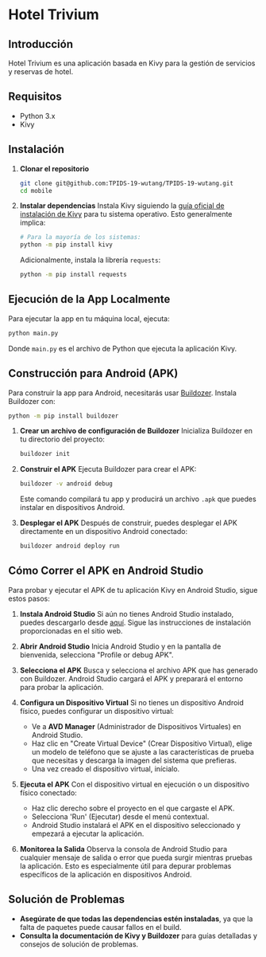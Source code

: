 # Hotel Trivium

## Introducción
Hotel Trivium es una aplicación basada en Kivy para la gestión de servicios y reservas de hotel.

## Requisitos
- Python 3.x
- Kivy

## Instalación

1. **Clonar el repositorio**
   ```bash
   git clone git@github.com:TPIDS-19-wutang/TPIDS-19-wutang.git
   cd mobile
   ```

2. **Instalar dependencias**
   Instala Kivy siguiendo la [guía oficial de instalación de Kivy](https://kivy.org/doc/stable/gettingstarted/installation.html) para tu sistema operativo. Esto generalmente implica:

   ```bash
   # Para la mayoría de los sistemas:
   python -m pip install kivy
   ```

   Adicionalmente, instala la librería `requests`:
   ```bash
   python -m pip install requests
   ```

## Ejecución de la App Localmente

Para ejecutar la app en tu máquina local, ejecuta:

```bash
python main.py
```

Donde `main.py` es el archivo de Python que ejecuta la aplicación Kivy.

## Construcción para Android (APK)

Para construir la app para Android, necesitarás usar [Buildozer](https://buildozer.readthedocs.io/es/latest/). Instala Buildozer con:

```bash
python -m pip install buildozer
```

1. **Crear un archivo de configuración de Buildozer**
   Inicializa Buildozer en tu directorio del proyecto:
   ```bash
   buildozer init
   ```

3. **Construir el APK**
   Ejecuta Buildozer para crear el APK:
   ```bash
   buildozer -v android debug
   ```

   Este comando compilará tu app y producirá un archivo `.apk` que puedes instalar en dispositivos Android.

4. **Desplegar el APK**
   Después de construir, puedes desplegar el APK directamente en un dispositivo Android conectado:
   ```bash
   buildozer android deploy run
   ```

## Cómo Correr el APK en Android Studio

Para probar y ejecutar el APK de tu aplicación Kivy en Android Studio, sigue estos pasos:

1. **Instala Android Studio**
   Si aún no tienes Android Studio instalado, puedes descargarlo desde [aquí](https://developer.android.com/studio). Sigue las instrucciones de instalación proporcionadas en el sitio web.

2. **Abrir Android Studio**
   Inicia Android Studio y en la pantalla de bienvenida, selecciona "Profile or debug APK".

3. **Selecciona el APK**
   Busca y selecciona el archivo APK que has generado con Buildozer. Android Studio cargará el APK y preparará el entorno para probar la aplicación.

4. **Configura un Dispositivo Virtual**
   Si no tienes un dispositivo Android físico, puedes configurar un dispositivo virtual:
   - Ve a **AVD Manager** (Administrador de Dispositivos Virtuales) en Android Studio.
   - Haz clic en "Create Virtual Device" (Crear Dispositivo Virtual), elige un modelo de teléfono que se ajuste a las características de prueba que necesitas y descarga la imagen del sistema que prefieras.
   - Una vez creado el dispositivo virtual, inícialo.

5. **Ejecuta el APK**
   Con el dispositivo virtual en ejecución o un dispositivo físico conectado:
   - Haz clic derecho sobre el proyecto en el que cargaste el APK.
   - Selecciona 'Run' (Ejecutar) desde el menú contextual.
   - Android Studio instalará el APK en el dispositivo seleccionado y empezará a ejecutar la aplicación.

6. **Monitorea la Salida**
   Observa la consola de Android Studio para cualquier mensaje de salida o error que pueda surgir mientras pruebas la aplicación. Esto es especialmente útil para depurar problemas específicos de la aplicación en dispositivos Android.

## Solución de Problemas

- **Asegúrate de que todas las dependencias estén instaladas**, ya que la falta de paquetes puede causar fallos en el build.
- **Consulta la documentación de Kivy y Buildozer** para guías detalladas y consejos de solución de problemas.
